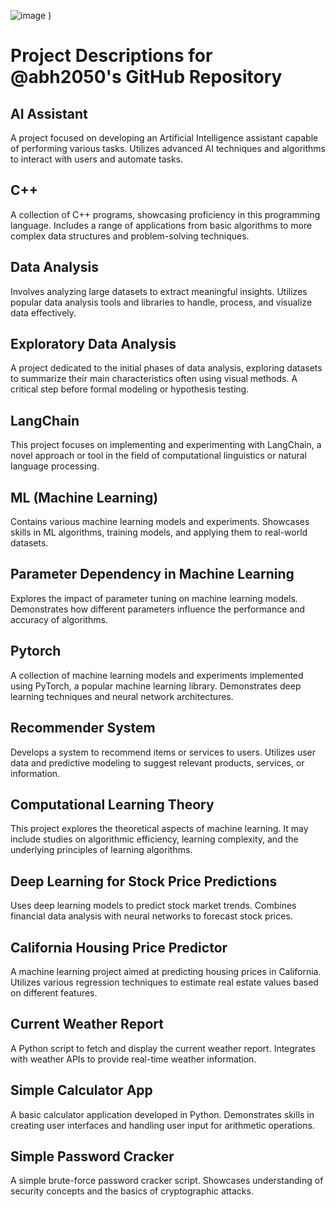 ![image](https://github.com/abh2050/Codes/assets/44420081/af0f639b-ecdb-4735-ac97-06a2c9f2b678)
)
# Project Descriptions for @abh2050's GitHub Repository

## AI Assistant
A project focused on developing an Artificial Intelligence assistant capable of performing various tasks. Utilizes advanced AI techniques and algorithms to interact with users and automate tasks.

## C++
A collection of C++ programs, showcasing proficiency in this programming language. Includes a range of applications from basic algorithms to more complex data structures and problem-solving techniques.

## Data Analysis
Involves analyzing large datasets to extract meaningful insights. Utilizes popular data analysis tools and libraries to handle, process, and visualize data effectively.

## Exploratory Data Analysis
A project dedicated to the initial phases of data analysis, exploring datasets to summarize their main characteristics often using visual methods. A critical step before formal modeling or hypothesis testing.

## LangChain
This project focuses on implementing and experimenting with LangChain, a novel approach or tool in the field of computational linguistics or natural language processing.

## ML (Machine Learning)
Contains various machine learning models and experiments. Showcases skills in ML algorithms, training models, and applying them to real-world datasets.

## Parameter Dependency in Machine Learning
Explores the impact of parameter tuning on machine learning models. Demonstrates how different parameters influence the performance and accuracy of algorithms.

## Pytorch
A collection of machine learning models and experiments implemented using PyTorch, a popular machine learning library. Demonstrates deep learning techniques and neural network architectures.

## Recommender System
Develops a system to recommend items or services to users. Utilizes user data and predictive modeling to suggest relevant products, services, or information.

## Computational Learning Theory
This project explores the theoretical aspects of machine learning. It may include studies on algorithmic efficiency, learning complexity, and the underlying principles of learning algorithms.

## Deep Learning for Stock Price Predictions
Uses deep learning models to predict stock market trends. Combines financial data analysis with neural networks to forecast stock prices.

## California Housing Price Predictor
A machine learning project aimed at predicting housing prices in California. Utilizes various regression techniques to estimate real estate values based on different features.

## Current Weather Report
A Python script to fetch and display the current weather report. Integrates with weather APIs to provide real-time weather information.

## Simple Calculator App
A basic calculator application developed in Python. Demonstrates skills in creating user interfaces and handling user input for arithmetic operations.

## Simple Password Cracker
A simple brute-force password cracker script. Showcases understanding of security concepts and the basics of cryptographic attacks.


